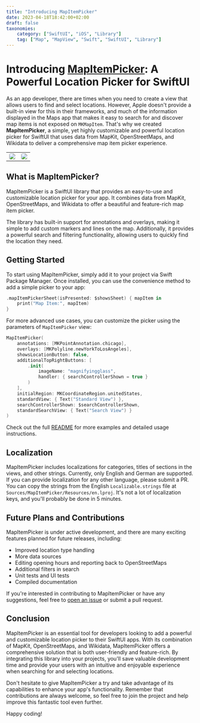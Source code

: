 ```yaml
---
title: "Introducing MapItemPicker"
date: 2023-04-18T18:42:00+02:00
draft: false
taxonomies:
    category: ["SwiftUI", "iOS", "Library"]
    tag: ["Map", "MapView", "Swift", "SwiftUI", "Library"]
---
```


# Introducing [MapItemPicker](https://github.com/FiveSheepCo/MapItemPicker): A Powerful Location Picker for SwiftUI

As an app developer, there are times when you need to create a view that allows users to find and select locations. However, Apple doesn't provide a built-in view for this in their frameworks, and much of the information displayed in the Maps app that makes it easy to search for and discover map items is not exposed on `MKMapItem`. That's why we created **MapItemPicker**, a simple, yet highly customizable and powerful location picker for SwiftUI that uses data from MapKit, OpenStreetMaps, and Wikidata to deliver a comprehensive map item picker experience.

<table>
    <tbody>
        <tr>
            <td style="border:none;"><img style="border-radius:.25rem;" src="https://user-images.githubusercontent.com/31473326/230954413-98d3428c-69d2-4273-9d49-d0e032fb7173.png" /></td>
            <td style="border:none;"><img style="border-radius:.25rem;" src="https://user-images.githubusercontent.com/31473326/230954579-8c47e8ce-1d57-4623-a6de-c615a0dd5c82.png" /></td>
        </tr>
    </tbody>
</table>

## What is MapItemPicker?

MapItemPicker is a SwiftUI library that provides an easy-to-use and customizable location picker for your app. It combines data from MapKit, OpenStreetMaps, and Wikidata to offer a beautiful and feature-rich map item picker.

The library has built-in support for annotations and overlays, making it simple to add custom markers and lines on the map. Additionally, it provides a powerful search and filtering functionality, allowing users to quickly find the location they need.

## Getting Started

To start using MapItemPicker, simply add it to your project via Swift Package Manager. Once installed, you can use the convenience method to add a simple picker to your app:

```Swift
.mapItemPickerSheet(isPresented: $showsSheet) { mapItem in
    print("Map Item:", mapItem)
}
```

For more advanced use cases, you can customize the picker using the parameters of `MapItemPicker` view:

```Swift
MapItemPicker(
    annotations: [MKPointAnnotation.chicago],
    overlays: [MKPolyline.newYorkToLosAngeles],
    showsLocationButton: false,
    additionalTopRightButtons: [
        .init(
            imageName: "magnifyingglass",
            handler: { searchControllerShown = true }
        )
    ],
    initialRegion: MKCoordinateRegion.unitedStates,
    standardView: { Text("Standard View") },
    searchControllerShown: $searchControllerShown,
    standardSearchView: { Text("Search View") }
)
```

Check out the full [README](https://github.com/FiveSheepCo/MapItemPicker/blob/main/README.md) for more examples and detailed usage instructions.

## Localization

MapItemPicker includes localizations for categories, titles of sections in the views, and other strings. Currently, only English and German are supported. If you can provide localization for any other language, please submit a PR. You can copy the strings from the English `Localizable.strings` file at `Sources/MapItemPicker/Resources/en.lproj`. It's not a lot of localization keys, and you'll probably be done in 5 minutes.

## Future Plans and Contributions

MapItemPicker is under active development, and there are many exciting features planned for future releases, including:

- Improved location type handling
- More data sources
- Editing opening hours and reporting back to OpenStreetMaps
- Additional filters in search
- Unit tests and UI tests
- Compiled documentation

If you're interested in contributing to MapItemPicker or have any suggestions, feel free to [open an issue](https://github.com/FiveSheepCo/MapItemPicker/issues) or submit a pull request.

## Conclusion

MapItemPicker is an essential tool for developers looking to add a powerful and customizable location picker to their SwiftUI apps. With its combination of MapKit, OpenStreetMaps, and Wikidata, MapItemPicker offers a comprehensive solution that is both user-friendly and feature-rich. By integrating this library into your projects, you'll save valuable development time and provide your users with an intuitive and enjoyable experience when searching for and selecting locations.

Don't hesitate to give MapItemPicker a try and take advantage of its capabilities to enhance your app's functionality. Remember that contributions are always welcome, so feel free to join the project and help improve this fantastic tool even further.

Happy coding!
